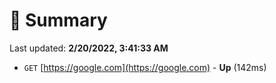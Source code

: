 # 📖 Summary
Last updated: **2/20/2022, 3:41:33 AM**

- `GET` [https://google.com](https://google.com) - **Up** (142ms)
